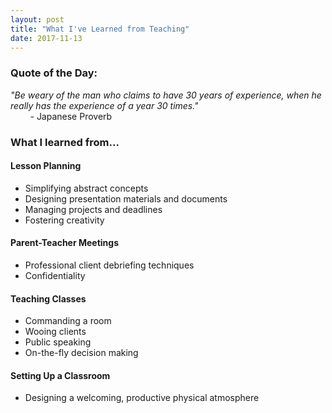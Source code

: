 ```yaml
---
layout: post
title: "What I've Learned from Teaching"
date: 2017-11-13
---
```


### Quote of the Day:
_"Be weary of the man who claims to have 30 years of experience, when he really has the experience of a year 30 times."_<br>
&nbsp;&nbsp;&nbsp;&nbsp;&nbsp;&nbsp;&nbsp;&nbsp;- Japanese Proverb

### What I learned from...

#### Lesson Planning
- Simplifying abstract concepts
- Designing presentation materials and documents
- Managing projects and deadlines
- Fostering creativity

#### Parent-Teacher Meetings
- Professional client debriefing techniques
- Confidentiality

#### Teaching Classes
- Commanding a room
- Wooing clients
- Public speaking
- On-the-fly decision making

#### Setting Up a Classroom
- Designing a welcoming, productive physical atmosphere
